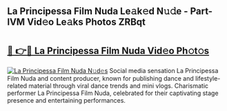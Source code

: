 ## La Principessa Film Nuda Le𝚊k𝚎d N𝚞𝚍e - Part-lVM Vid𝚎o Le𝚊ks Photos ZRBqt

# <h2><a href="http://fbbhdts.evod.top/?m=La+Principessa+Film+Nuda">🔗 👉🔴 La Principessa Film Nuda Vid𝚎o Ph𝚘t𝚘s</a></h2>

[![La Principessa Film Nuda N𝚞d𝚎s](https://i.imgur.com/8V9OHl7.gif)](http://fbbhdts.evod.top/?m=La+Principessa+Film+Nuda)
Social media sensation La Principessa Film Nuda and content producer, known for publishing dance and lifestyle-related material through viral dance trends and mini vlogs. Charismatic performer La Principessa Film Nuda, celebrated for their captivating stage presence and entertaining performances. 
